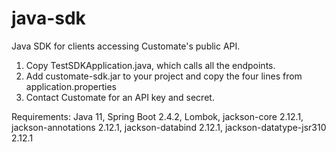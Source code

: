 # java-sdk
Java SDK for clients accessing Customate's public API.

1. Copy TestSDKApplication.java, which calls all the endpoints.
2. Add customate-sdk.jar to your project and copy the four lines from application.properties
3. Contact Customate for an API key and secret.

Requirements:
Java 11, Spring Boot 2.4.2, Lombok,
jackson-core 2.12.1, jackson-annotations 2.12.1, jackson-databind 2.12.1, jackson-datatype-jsr310 2.12.1
